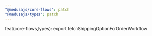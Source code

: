 ```yaml
---
"@medusajs/core-flows": patch
"@medusajs/types": patch
---
```


feat(core-flows,types): export fetchShippingOptionForOrderWorkflow
